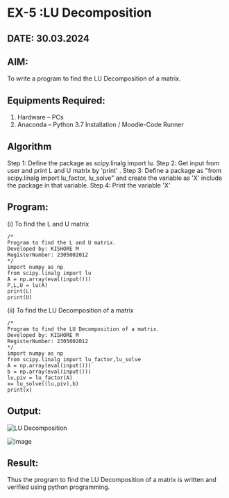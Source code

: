 # EX-5 :LU Decomposition 
## DATE: 30.03.2024
## AIM:
To write a program to find the LU Decomposition of a matrix.

## Equipments Required:
1. Hardware – PCs
2. Anaconda – Python 3.7 Installation / Moodle-Code Runner

## Algorithm
Step 1:
Define the package as scipy.linalg import lu.
Step 2:
Get input from user and print L and U matrix by 'print' .
Step 3:
Define a package as "from scipy.linalg import lu_factor, lu_solve" and create the variable as 'X' include the package in that variable.
Step 4:
Print the variable 'X' 

## Program:
(i) To find the L and U matrix
```
/*
Program to find the L and U matrix.
Developed by: KISHORE M
RegisterNumber: 2305002012
*/
import numpy as np
from scipy.linalg import lu
A = np.array(eval(input()))
P,L,U = lu(A)
print(L)
print(U)
```
(ii) To find the LU Decomposition of a matrix
```
/*
Program to find the LU Decomposition of a matrix.
Developed by: KISHORE M
RegisterNumber: 2305002012
*/
import numpy as np
from scipy.linalg import lu_factor,lu_solve
A = np.array(eval(input()))
b = np.array(eval(input()))
lu,piv = lu_factor(A)
x= lu_solve((lu,piv),b)
print(x)
```

## Output:
![LU Decomposition](https://github.com/kishore07062005/LU-Decomposition/assets/156066116/d3ad492c-6b18-46d1-a9f1-f0e8894f0217)

![image](https://github.com/RahulM2005R/LU-Decomposition/assets/166299886/6b3c154c-4135-4a01-b5c1-d9bafe9bfee8)


## Result:
Thus the program to find the LU Decomposition of a matrix is written and verified using python programming.

